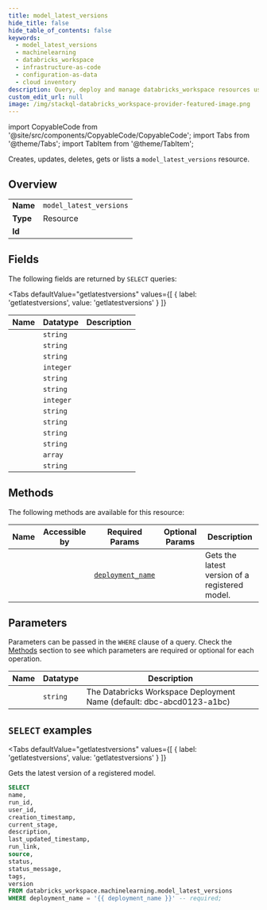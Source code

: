 ```yaml
--- 
title: model_latest_versions
hide_title: false
hide_table_of_contents: false
keywords:
  - model_latest_versions
  - machinelearning
  - databricks_workspace
  - infrastructure-as-code
  - configuration-as-data
  - cloud inventory
description: Query, deploy and manage databricks_workspace resources using SQL
custom_edit_url: null
image: /img/stackql-databricks_workspace-provider-featured-image.png
---
```


import CopyableCode from '@site/src/components/CopyableCode/CopyableCode';
import Tabs from '@theme/Tabs';
import TabItem from '@theme/TabItem';

Creates, updates, deletes, gets or lists a <code>model_latest_versions</code> resource.

## Overview
<table><tbody>
<tr><td><b>Name</b></td><td><code>model_latest_versions</code></td></tr>
<tr><td><b>Type</b></td><td>Resource</td></tr>
<tr><td><b>Id</b></td><td><CopyableCode code="databricks_workspace.machinelearning.model_latest_versions" /></td></tr>
</tbody></table>

## Fields

The following fields are returned by `SELECT` queries:

<Tabs
    defaultValue="getlatestversions"
    values={[
        { label: 'getlatestversions', value: 'getlatestversions' }
    ]}
>
<TabItem value="getlatestversions">

<table>
<thead>
    <tr>
    <th>Name</th>
    <th>Datatype</th>
    <th>Description</th>
    </tr>
</thead>
<tbody>
<tr>
    <td><CopyableCode code="name" /></td>
    <td><code>string</code></td>
    <td></td>
</tr>
<tr>
    <td><CopyableCode code="run_id" /></td>
    <td><code>string</code></td>
    <td></td>
</tr>
<tr>
    <td><CopyableCode code="user_id" /></td>
    <td><code>string</code></td>
    <td></td>
</tr>
<tr>
    <td><CopyableCode code="creation_timestamp" /></td>
    <td><code>integer</code></td>
    <td></td>
</tr>
<tr>
    <td><CopyableCode code="current_stage" /></td>
    <td><code>string</code></td>
    <td></td>
</tr>
<tr>
    <td><CopyableCode code="description" /></td>
    <td><code>string</code></td>
    <td></td>
</tr>
<tr>
    <td><CopyableCode code="last_updated_timestamp" /></td>
    <td><code>integer</code></td>
    <td></td>
</tr>
<tr>
    <td><CopyableCode code="run_link" /></td>
    <td><code>string</code></td>
    <td></td>
</tr>
<tr>
    <td><CopyableCode code="source" /></td>
    <td><code>string</code></td>
    <td></td>
</tr>
<tr>
    <td><CopyableCode code="status" /></td>
    <td><code>string</code></td>
    <td></td>
</tr>
<tr>
    <td><CopyableCode code="status_message" /></td>
    <td><code>string</code></td>
    <td></td>
</tr>
<tr>
    <td><CopyableCode code="tags" /></td>
    <td><code>array</code></td>
    <td></td>
</tr>
<tr>
    <td><CopyableCode code="version" /></td>
    <td><code>string</code></td>
    <td></td>
</tr>
</tbody>
</table>
</TabItem>
</Tabs>

## Methods

The following methods are available for this resource:

<table>
<thead>
    <tr>
    <th>Name</th>
    <th>Accessible by</th>
    <th>Required Params</th>
    <th>Optional Params</th>
    <th>Description</th>
    </tr>
</thead>
<tbody>
<tr>
    <td><a href="#getlatestversions"><CopyableCode code="getlatestversions" /></a></td>
    <td><CopyableCode code="select" /></td>
    <td><a href="#parameter-deployment_name"><code>deployment_name</code></a></td>
    <td></td>
    <td>Gets the latest version of a registered model.</td>
</tr>
</tbody>
</table>

## Parameters

Parameters can be passed in the `WHERE` clause of a query. Check the [Methods](#methods) section to see which parameters are required or optional for each operation.

<table>
<thead>
    <tr>
    <th>Name</th>
    <th>Datatype</th>
    <th>Description</th>
    </tr>
</thead>
<tbody>
<tr id="parameter-deployment_name">
    <td><CopyableCode code="deployment_name" /></td>
    <td><code>string</code></td>
    <td>The Databricks Workspace Deployment Name (default: dbc-abcd0123-a1bc)</td>
</tr>
</tbody>
</table>

## `SELECT` examples

<Tabs
    defaultValue="getlatestversions"
    values={[
        { label: 'getlatestversions', value: 'getlatestversions' }
    ]}
>
<TabItem value="getlatestversions">

Gets the latest version of a registered model.

```sql
SELECT
name,
run_id,
user_id,
creation_timestamp,
current_stage,
description,
last_updated_timestamp,
run_link,
source,
status,
status_message,
tags,
version
FROM databricks_workspace.machinelearning.model_latest_versions
WHERE deployment_name = '{{ deployment_name }}' -- required;
```
</TabItem>
</Tabs>
